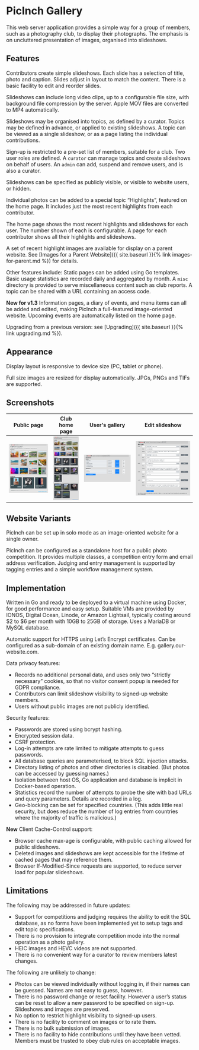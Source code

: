 # PicInch Gallery
This web server application provides a simple way for a group of members, such as a photography club, to display their photographs. The emphasis is on uncluttered presentation of images, organised into slideshows.

## Features
Contributors create simple slideshows. Each slide has a selection of title, photo and caption. Slides adjust in layout to match the content. There is a basic facility to edit and reorder slides.

Slideshows can include long video clips, up to a configurable file size, with background file compression by the server.
Apple MOV files are converted to MP4 automatically.

Slideshows may be organised into topics, as defined by a curator. Topics may be defined in advance, or applied to existing slideshows. A topic can be viewed as a single slideshow, or as a page listing the individual contributions.

Sign-up is restricted to a pre-set list of members, suitable for a club. Two user roles are defined. A `curator` can manage topics and create slideshows on behalf of users. An `admin` can add, suspend and remove users, and is also a curator.

Slideshows can be specified as publicly visible, or visible to website users, or hidden.

Individual photos can be added to a special topic “Highlights”, featured on the home page. It includes just the most recent highlights from each contributor.

The home page shows the most recent highlights and slideshows for each user. The number shown of each is configurable. A page for each contributor shows all their highlights and slideshows.

A set of recent highlight images are available for display on a parent website. See [Images for a Parent Website]({{ site.baseurl }}{% link images-for-parent.md %}) for details.

Other features include: Static pages can be added using Go templates.
Basic usage statistics are recorded daily and aggregated by month.
A `misc` directory is provided to serve miscellaneous content such as club reports.
A topic can be shared with a URL containing an access code.

**New for v1.3**
Information pages, a diary of events, and menu items can all be added and edited, making PicInch a full-featured image-oriented website. Upcoming events are automatically listed on the home page.

Upgrading from a previous version: see [Upgrading]({{ site.baseurl }}{% link upgrading.md %}).

## Appearance
Display layout is responsive to device size (PC, tablet or phone).

Full size images are resized for display automatically. JPGs, PNGs and TIFs are supported.

## Screenshots

| Public page | Club home page | User's gallery | Edit slideshow |
|:-------------------------:|:-------------------------:|:-------------------------:|:-------------------------:|
|<a href="https://raw.githubusercontent.com/inchworks/picinch/master/docs/images/ss-public.png"><img src="https://raw.githubusercontent.com/inchworks/picinch/master/docs/images/ss-public.png" title="Public page" width="100%"></a>|<a href="https://raw.githubusercontent.com/inchworks/picinch/master/docs/images/ss-club.png"><img src="https://raw.githubusercontent.com/inchworks/picinch/master/docs/images/ss-club.png" title="Club home page" width="100%"></a>|<a href="https://raw.githubusercontent.com/inchworks/picinch/master/docs/images/ss-my-gallery.png"><img src="https://raw.githubusercontent.com/inchworks/picinch/master/docs/images/ss-my-gallery.png" title="User's gallery" width="100%"></a>|<a href="https://raw.githubusercontent.com/inchworks/picinch/master/docs/images/ss-edit-slideshow.png"><img src="https://raw.githubusercontent.com/inchworks/picinch/master/docs/images/ss-edit-slideshow.png" title="Edit slideshow" width="100%"></a>|

## Website Variants
PicInch can be set up in solo mode as an image-oriented website for a single owner.

PicInch can be configured as a standalone host for a public photo competition.
It provides multiple classes, a competition entry form and email address verification.
Judging and entry management is supported by tagging entries and a simple workflow management system.

## Implementation
Written in Go and ready to be deployed to a virtual machine using Docker, for good performance and easy setup. Suitable VMs are provided by IONOS, Digital Ocean, Linode, or Amazon Lightsail, typically costing around $2 to $6 per month with 10GB to 25GB of storage.
Uses a MariaDB or MySQL database.

Automatic support for HTTPS using Let’s Encrypt certificates. Can be configured as a sub-domain of an existing domain name. E.g. gallery.our-website.com.

Data privacy features:
- Records no additional personal data, and uses only two “strictly necessary” cookies, so that no visitor consent popup is needed for GDPR compliance.
- Contributors can limit slideshow visibility to signed-up website members.
- Users without public images are not publicly identified.

Security features:
- Passwords are stored using bcrypt hashing.
- Encrypted session data.
- CSRF protection.
- Log-in attempts are rate limited to mitigate attempts to guess passwords.
- All database queries are parameterised, to block SQL injection attacks.
- Directory listing of photos and other directories is disabled. (But photos can be accessed by guessing names.)
- Isolation between host OS, Go application and database is implicit in Docker-based operation.
- Statistics record the number of attempts to probe the site with bad URLs and query parameters. Details are recorded in a log.
- Geo-blocking can be set for specified countries. (This adds little real security, but does reduce the number of log entries from countries where the majority of traffic is malicious.)

**New** Client Cache-Control support:
- Browser cache max-age is configurable, with public caching allowed for public slideshows.
- Deleted images and slideshows are kept accessible for the lifetime of cached pages that may reference them.
- Browser If-Modified-Since requests are supported, to reduce server load for popular slideshows.

## Limitations
The following may be addressed in future updates:
- Support for competitions and judging requires the ability to edit the SQL database, as no forms have been implemented yet to setup tags and edit topic specifications.
- There is no provision to integrate competition mode into the normal operation as a photo gallery.
- HEIC images and HEVC videos are not supported.
- There is no convenient way for a curator to review members latest changes.

The following are unlikely to change:
- Photos can be viewed individually without logging in, if their names can be guessed. Names are not easy to guess, however.
- There is no password change or reset facility. However a user’s status can be reset to allow a new password to be specified on sign-up. Slideshows and images are preserved.
- No option to restrict highlight visibility to signed-up users.
- There is no facility to comment on images or to rate them.
- There is no bulk submission of images.
- There is no facility to hide contributions until they have been vetted. Members must be trusted to obey club rules on acceptable images.